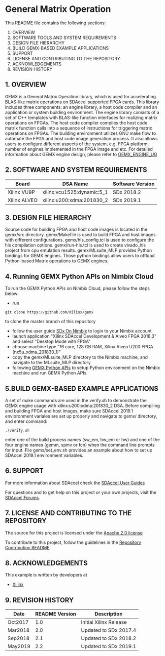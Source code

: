 General Matrix Operation
======================

This README file contains the following sections:

1. OVERVIEW
2. SOFTWARE TOOLS AND SYSTEM REQUIREMENTS
3. DESIGN FILE HIERARCHY
4. BUILD GEMX-BASED EXAMPLE APPLICATIONS
5. SUPPORT
6. LICENSE AND CONTRIBUTING TO THE REPOSITORY
7. ACKNOWLEDGEMENTS
8. REVISION HISTORY


## 1. OVERVIEW
GEMX is a General Matrix Operation library, which is used for accelerating BLAS-like matrix operations on SDAccel supported FPGA cards. This library includes three components: an engine library, a host code compiler and an application or system building environment. The engine library consists of a set of C++ templates with BLAS-like function interfaces for realizing matrix operations on FPGAs. The host code compiler compiles the host code matrix function calls into a sequence of instructions for triggering matrix operations on FPGAs. The building environment utilizes GNU make flow to automate the FPGA and host code image generation process. It also allows users to configure different aspects of the system, e.g. FPGA platform, number of engines implemented in the FPGA image and etc. For detailed information about GEMX engine design, please refer to [GEMX_ENGINE_UG]

## 2. SOFTWARE AND SYSTEM REQUIREMENTS
Board | DSA Name | Software Version
------|-------------|-----------------
Xilinx VU9P|xilinx:vcu1525:dynamic:5_1|SDx 2018.2
Xilinx ALVEO|xilinx:u200:xdma:201830_2|SDx 2019.1

## 3. DESIGN FILE HIERARCHY
Source code for building FPGA and host code images is located in the gemx/src directory. gemx/Makefile is used to build FPGA and host images with different configurations. gemx/hls_config.tcl is used to configure the hls compilation options. gemx/run-hls.tcl is used to create vivado_hls project from cpu emulation results. gemx/MLsuite_MLP provides Python bindings for GEMX engines. Those python bindings allow users to offload Python-based Matrix operations to GEMX engines.

## 4. Running GEMX Python APIs on Nimbix Cloud
To run the GEMX Python APIs on Nimbix Cloud, please follow the steps below:
- run
```
git clone https://github.com/Xilinx/gemx
```
to clone the master branch of this repository
- follow the user guide [SDx On Nimbix] to login to your Nimbix account
- launch application "Xilinx SDAccel Development & Alveo FPGA 2018.3" and select "Desktop Mode with FPGA"
- choose machine type "16 core, 128 GB RAM, Xilinx Alveo U200 FPGA (nx5u_xdma_201830_1)"
- copy the gemx/MLsuite_MLP directory to the Nimbix machine, and navigate to the MLsuite_MLP directory
- following [GEMX Python APIs] to setup Python environment on the Nimbix machine and run GEMX Python APIs.

## 5.BUILD GEMX-BASED EXAMPLE APPLICATIONS 
A set of make commands are used in the verify.sh to demonstrate the GEMX engine usage with xilinx:u200:xdma:201830_2 DSA. Before compiling and building FPGA and host images, make sure SDAccel 2019.1 envioronment variales are set up properly and navigate to gemx/ directory, and enter command:
  
```
./verify.sh
```
enter one of the build process names (sw_em, hw_em or hw) and one of the four engine names (gemm, spmv or fcn) when the command line prompts for input. File gemx/set_env.sh provides an example about how to set up SDAccel 2019.1 environment variables. 

## 6. SUPPORT
For more information about SDAccel check the [SDAccel User Guides][]

For questions and to get help on this project or your own projects, visit the [SDAccel Forums][].


## 7. LICENSE AND CONTRIBUTING TO THE REPOSITORY
The source for this project is licensed under the [Apache 2.0 license][]

To contribute to this project, follow the guidelines in the [Repository Contribution README][]

## 8. ACKNOWLEDGEMENTS
This example is written by developers at
- [Xilinx](http://www.xilinx.com)

## 9. REVISION HISTORY
Date | README Version | Description
-----|----------------|------------
Oct2017|1.0|Initial Xilinx Release
Mar2018|2.0|Updated to SDx 2017.4
Sep2018|2.1|Updated to SDx 2018.2
May2019|2.2|Updated to SDx 2019.1

[GEMM_API_UG]: /docs/GEMM_API_UG.md
[GEMX_ENGINE_UG]: /docs/GEMX_ENGINE_UG.md
[Apache 2.0 license]: https://www.apache.org/licenses/LICENSE-2.0
[SDAccel Forums]: https://forums.xilinx.com/t5/SDAccel/bd-p/SDx
[SDAccel User Guides]: http://www.xilinx.com/support/documentation-navigation/development-tools/software-development/sdaccel.html?resultsTablePreSelect=documenttype:SeeAll#documentation
[Nimbix Getting Started Guide]: http://www.xilinx.com/support/documentation/sw_manuals/xilinx2016_2/ug1240-sdaccel-nimbix-getting-started.pdf
[Walkthrough Video]: http://bcove.me/6pp0o482
[Nimbix Application Submission README]: https://github.com/Xilinx/SDAccel_Examples/blob/master/utility/nimbix/README.md
[Repository Contribution README]: https://github.com/Xilinx/SDAccel_Examples/blob/master/CONTRIBUTING.md
[AWS F1 Application Execution on Xilinx Virtex UltraScale Devices]: https://github.com/aws/aws-fpga/blob/master/SDAccel/README.md
[GEMX Python APIs]: https://xilinx.github.io/gemx/guide/pyguide.html
[SDx On Nimbix]: https://www.xilinx.com/support/documentation/sw_manuals/xilinx2018_3/ug1240-sdaccel-nimbix-getting-started.pdf
